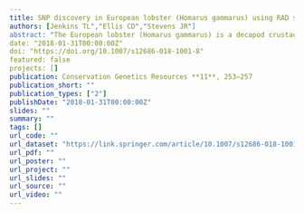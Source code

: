 ```yaml
---
title: SNP discovery in European lobster (Homarus gammarus) using RAD sequencing
authors: [Jenkins TL","Ellis CD","Stevens JR"]
abstract: "The European lobster (Homarus gammarus) is a decapod crustacean with a high market value and therefore their fisheries are of major importance to the economies they support. However, over-exploitation has led to profound stock declines in some regions such as Scandinavia and the Mediterranean. To manage this resource sustainably, knowledge of population structure and connectivity is crucial to inform management about dispersal, recruitment, stock identification and food traceability. We used restriction-site associated DNA sequencing to develop novel SNP markers from 55 individuals encompassing much of the species range; SNPs were quality filtered, ranked using F-statistics and the top 96 SNPs adequate for primer design were retained. SNP markers were developed with the aim of maximising the power to detect genetic differentiation between: (i) Atlantic and Mediterranean lobsters and (ii) Atlantic lobsters. This panel of SNPs provides a useful resource for future studies of population genetic structure and assignment in H. gammarus."
date: "2018-01-31T00:00:00Z"
doi: "https://doi.org/10.1007/s12686-018-1001-8"
featured: false
projects: []
publication: Conservation Genetics Resources **11**, 253–257
publication_short: ""
publication_types: ["2"]
publishDate: "2018-01-31T00:00:00Z"
slides: ""
summary: ""
tags: []
url_code: ""
url_dataset: "https://link.springer.com/article/10.1007/s12686-018-1001-8#Sec1"
url_pdf: ""
url_poster: ""
url_project: ""
url_slides: ""
url_source: ""
url_video: ""
---
```


